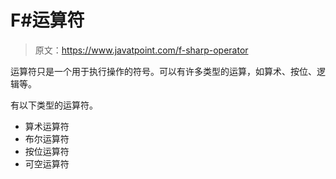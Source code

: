 # F#运算符

> 原文：<https://www.javatpoint.com/f-sharp-operator>

运算符只是一个用于执行操作的符号。可以有许多类型的运算，如算术、按位、逻辑等。

有以下类型的运算符。

*   算术运算符
*   布尔运算符
*   按位运算符
*   可空运算符